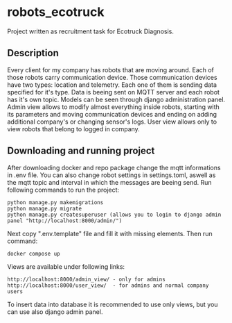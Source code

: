 # robots_ecotruck
Project written as recruitment task for Ecotruck Diagnosis.

## Description
Every client for my company has robots that are moving around. Each of those robots carry communication device. Those communication devices have two types: location and telemetry. Each one of them is sending data specified for it's type. Data is beeing sent on MQTT server and each robot has it's own topic. Models can be seen through django administration panel. Admin view allows to modify almost everything inside robots, starting with its parameters and moving communication devices and ending on adding additional company's or changing sensor's logs. User view allows only to view robots that belong to logged in company. 

## Downloading and running project
After downloading docker and repo package change the mqtt informations in .env file. You can also change robot settings in settings.toml, aswell as the mqtt topic and interval in which the messages are beeing send.
Run following commands to run the project:
```
python manage.py makemigrations 
python manage.py migrate
python manage.py createsuperuser (allows you to login to django admin panel "http://localhost:8000/admin/")
```
Next copy ".env.template" file and fill it with missing elements. Then run command:
```
docker compose up
```
Views are available under following links:
```
http://localhost:8000/admin_view/ - only for admins
http://localhost:8000/user_view/  - for admins and normal company users
```
To insert data into database it is recommended to use only views, but you can use also django admin panel.
